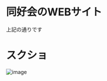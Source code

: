 # 同好会のWEBサイト

上記の通りです

# スクショ

![image](https://github.com/kato-k/assets/blob/master/clubweb.png?raw=true)
